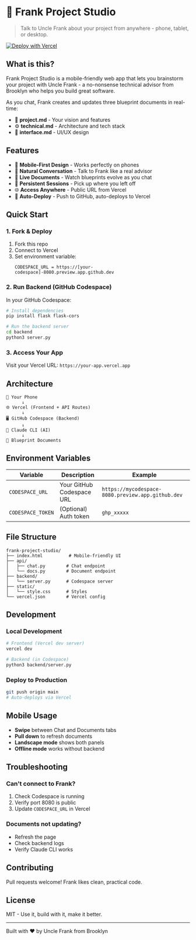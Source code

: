 # 🎩 Frank Project Studio

> Talk to Uncle Frank about your project from anywhere - phone, tablet, or desktop.

[![Deploy with Vercel](https://vercel.com/button)](https://vercel.com/new/clone?repository-url=https://github.com/YOUR_USERNAME/frank-project-studio)

## What is this?

Frank Project Studio is a mobile-friendly web app that lets you brainstorm your project with Uncle Frank - a no-nonsense technical advisor from Brooklyn who helps you build great software.

As you chat, Frank creates and updates three blueprint documents in real-time:
- 📄 **project.md** - Your vision and features
- ⚙️ **technical.md** - Architecture and tech stack  
- 🎨 **interface.md** - UI/UX design

## Features

- 📱 **Mobile-First Design** - Works perfectly on phones
- 💬 **Natural Conversation** - Talk to Frank like a real advisor
- 📝 **Live Documents** - Watch blueprints evolve as you chat
- 🔄 **Persistent Sessions** - Pick up where you left off
- 🌐 **Access Anywhere** - Public URL from Vercel
- 🚀 **Auto-Deploy** - Push to GitHub, auto-deploys to Vercel

## Quick Start

### 1. Fork & Deploy

1. Fork this repo
2. Connect to Vercel
3. Set environment variable:
   ```
   CODESPACE_URL = https://[your-codespace]-8080.preview.app.github.dev
   ```

### 2. Run Backend (GitHub Codespace)

In your GitHub Codespace:

```bash
# Install dependencies
pip install flask flask-cors

# Run the backend server
cd backend
python3 server.py
```

### 3. Access Your App

Visit your Vercel URL: `https://your-app.vercel.app`

## Architecture

```
📱 Your Phone
      ↓
🌐 Vercel (Frontend + API Routes)
      ↓
🖥️ GitHub Codespace (Backend)
      ↓
🤖 Claude CLI (AI)
      ↓
📄 Blueprint Documents
```

## Environment Variables

| Variable | Description | Example |
|----------|-------------|---------|
| `CODESPACE_URL` | Your GitHub Codespace URL | `https://mycodespace-8080.preview.app.github.dev` |
| `CODESPACE_TOKEN` | (Optional) Auth token | `ghp_xxxxx` |

## File Structure

```
frank-project-studio/
├── index.html          # Mobile-friendly UI
├── api/               
│   ├── chat.py        # Chat endpoint
│   └── docs.py        # Document endpoint
├── backend/
│   └── server.py      # Codespace server
├── static/
│   └── style.css      # Styles
└── vercel.json        # Vercel config
```

## Development

### Local Development
```bash
# Frontend (Vercel dev server)
vercel dev

# Backend (in Codespace)
python3 backend/server.py
```

### Deploy to Production
```bash
git push origin main
# Auto-deploys via Vercel
```

## Mobile Usage

- **Swipe** between Chat and Documents tabs
- **Pull down** to refresh documents
- **Landscape mode** shows both panels
- **Offline mode** works without backend

## Troubleshooting

### Can't connect to Frank?
1. Check Codespace is running
2. Verify port 8080 is public
3. Update `CODESPACE_URL` in Vercel

### Documents not updating?
- Refresh the page
- Check backend logs
- Verify Claude CLI works

## Contributing

Pull requests welcome! Frank likes clean, practical code.

## License

MIT - Use it, build with it, make it better.

---

Built with ❤️ by Uncle Frank from Brooklyn

